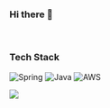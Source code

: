 ### Hi there 👋

<br>
<h3 align="left">Tech Stack</h3>

![Spring](https://img.shields.io/badge/-Spring-6DB33F?style=for-the-badge&logo=Spring&logoColor=fff)
![Java](https://img.shields.io/badge/JAVA-007396?style=for-the-badge&logo=java&logoColor=fff)
![AWS](https://img.shields.io/badge/AWS-232F3E?style=for-the-badge&logo=Amazon%20AWS&logoColor=white)

<div align=left>
  <img src="http://mazassumnida.wtf/api/mini/generate_badge?boj=kyj91032"/>&nbsp
</div>

